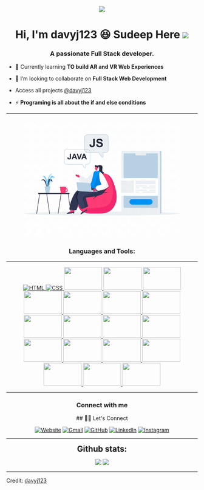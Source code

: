 <p align="center">
  <img style="width:8rem; height:auto" src="https://cdn.dribbble.com/users/1787323/screenshots/10091971/media/d43c019bfeff34be8816481e843ea8c1.png"/>
</p>

<h1 align="center">Hi, I'm davyj123 😆 Sudeep Here <img width="30px" src="https://raw.githubusercontent.com/iampavangandhi/iampavangandhi/master/gifs/Hi.gif"></h1>
<h3 font-size="20" align="center">A passionate Full Stack developer.</h3>


- 🌱 Currently learning **TO build AR and VR Web Experiences**

- 👯 I’m looking to collaborate on **Full Stack Web Development**

- Access all projects [@davyj123](https://github.com/davyj123)

- ⚡ **Programing is all about the if and else conditions**


<hr>

<p align="center">
  <img style="width:26rem; height:auto" src="https://raw.githubusercontent.com/Elanza-48/Elanza-48/41a4790484e268102dfdab2b7c59d440d3ffafab/resources/img/coders-prog.gif"/>
</p>



<!-- LANGUAGES AND TOOLS -->

<h3 align="center">Languages and Tools:</h3>
<hr>
<p style="text-align:center;">
        <a href="#" target="_blank"> <img src="https://www.vectorlogo.zone/logos/w3_html5/w3_html5-ar21.svg" alt="HTML" width="100" height="60"/> </a>
        <a href="#" target="_blank"> <img src="https://www.vectorlogo.zone/logos/w3_css/w3_css-ar21.svg" alt="CSS" width="100" height="60"/> </a>
        <a href="#" target="_blank"> <img src="https://www.vectorlogo.zone/logos/javascript/javascript-horizontal.svg" alt="" width="100" height="60"/> </a>
        <a href="#" target="_blank"> <img src="https://www.vectorlogo.zone/logos/jquery/jquery-ar21.svg" alt="" width="100" height="60"/> </a>
        <a href="#" target="_blank"> <img src="https://www.vectorlogo.zone/logos/reactjs/reactjs-ar21.svg" alt="" width="100" height="60"/> </a>
        <a href="#" target="_blank"> <img src="https://www.vectorlogo.zone/logos/nodejs/nodejs-ar21.svg" alt="" width="100" height="60"/> </a>
        <a href="#" target="_blank"> <img src="https://www.vectorlogo.zone/logos/djangoproject/djangoproject-ar21.svg" alt="" width="100" height="60"/> </a>
        <a href="#" target="_blank"> <img src="https://www.vectorlogo.zone/logos/php/php-ar21.svg" alt="" width="100" height="60"/> </a>
        <a href="#" target="_blank"> <img src="https://www.vectorlogo.zone/logos/laravel/laravel-ar21.svg" alt="" width="100" height="60"/> </a>
        <a href="#" target="_blank"> <img src="https://www.vectorlogo.zone/logos/java/java-ar21.svg" alt="" width="100" height="60"/> </a>
        <a href="#" target="_blank"> <img src="https://www.vectorlogo.zone/logos/python/python-ar21.svg" alt="" width="100" height="60"/> </a>
        <a href="#" target="_blank"> <img src="https://www.vectorlogo.zone/logos/git-scm/git-scm-ar21.svg" alt="" width="100" height="60"/> </a>
        <a href="#" target="_blank"> <img src="https://www.vectorlogo.zone/logos/github/github-ar21.svg" alt="" width="100" height="60"/> </a>
        <a href="#" target="_blank"> <img src="https://www.vectorlogo.zone/logos/docker/docker-ar21.svg" alt="" width="100" height="60"/> </a>
        <a href="#" target="_blank"> <img src="https://www.vectorlogo.zone/logos/bitbucket/bitbucket-ar21.svg" alt="" width="100" height="60"/> </a>
        <a href="#" target="_blank"> <img src="https://www.vectorlogo.zone/logos/mysql/mysql-ar21.svg" alt="" width="100" height="60"/> </a>
        <a href="#" target="_blank"> <img src="https://www.vectorlogo.zone/logos/mongodb/mongodb-ar21.svg" alt="" width="100" height="60"/> </a>
        <a href="#" target="_blank"> <img src="https://www.vectorlogo.zone/logos/oracle/oracle-ar21.svg" alt="" width="100" height="60"/> </a>
        <a href="#" target="_blank"> <img src="https://www.vectorlogo.zone/logos/flutterio/flutterio-ar21.svg" alt="" width="100" height="60"/> </a>
        <a href="#" target="_blank"> <img src="https://www.vectorlogo.zone/logos/npmjs/npmjs-ar21.svg" alt="" width="100" height="60"/> </a>
    </p>

<!-- SUPPORT -->


----

<h3 align="center">Connect with me</h3>

<div style="margin-top:10px" align="center">
    ## 🙋‍♀️ Let's Connect
<p align="center">
  <a target="_blank" href="https://sudeepresume.42web.io/"><img src="https://img.icons8.com/bubbles/50/000000/web.png" alt="Website"/></a>
	<a target="_blank" href="mailto:jdavy7673@gmail.com"><img src="https://img.icons8.com/bubbles/50/000000/gmail.png" alt="Gmail"/></a>
	<a target="_blank" href="https://github.com/davyj123"><img src="https://img.icons8.com/bubbles/50/000000/github.png" alt="GitHub"/></a>
	<a target="_blank" href="https://www.linkedin.com/in/sudeep-kumar-489207201/"><img src="https://img.icons8.com/bubbles/50/000000/linkedin.png" alt="LinkedIn"/></a>
	<a target="_blank" href="https://instagram.com/jdavy_sk"><img src="https://img.icons8.com/bubbles/50/000000/instagram.png" alt="Instagram"/></a>	
</p>
  
  
</div>

----

<div align="center">
<h2 align="center" style="margin: 5px 10px;">Github stats:</h2> 

[![](https://github-readme-stats.vercel.app/api?username=davyj123&show_icons=true&theme=tokyonight&hide_border=true&locale=en)](https://github.com/davyj123)
![](https://github-readme-stats.vercel.app/api/top-langs/?username=davyj123&theme=radical&hide_border=false&include_all_commits=false&count_private=false&layout=compact)
</div>

------
Credit: [davyj123](https://github.com/davyj123)


